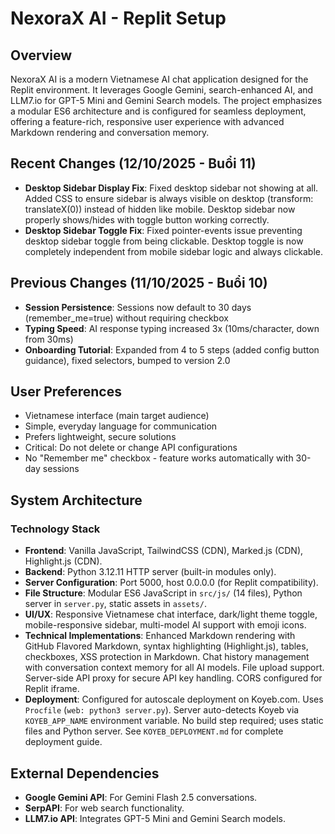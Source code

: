 # NexoraX AI - Replit Setup

## Overview
NexoraX AI is a modern Vietnamese AI chat application designed for the Replit environment. It leverages Google Gemini, search-enhanced AI, and LLM7.io for GPT-5 Mini and Gemini Search models. The project emphasizes a modular ES6 architecture and is configured for seamless deployment, offering a feature-rich, responsive user experience with advanced Markdown rendering and conversation memory.

## Recent Changes (12/10/2025 - Buổi 11)
- **Desktop Sidebar Display Fix**: Fixed desktop sidebar not showing at all. Added CSS to ensure sidebar is always visible on desktop (transform: translateX(0)) instead of hidden like mobile. Desktop sidebar now properly shows/hides with toggle button working correctly.
- **Desktop Sidebar Toggle Fix**: Fixed pointer-events issue preventing desktop sidebar toggle from being clickable. Desktop toggle is now completely independent from mobile sidebar logic and always clickable.

## Previous Changes (11/10/2025 - Buổi 10)
- **Session Persistence**: Sessions now default to 30 days (remember_me=true) without requiring checkbox
- **Typing Speed**: AI response typing increased 3x (10ms/character, down from 30ms)
- **Onboarding Tutorial**: Expanded from 4 to 5 steps (added config button guidance), fixed selectors, bumped to version 2.0

## User Preferences
- Vietnamese interface (main target audience)
- Simple, everyday language for communication
- Prefers lightweight, secure solutions
- Critical: Do not delete or change API configurations
- No "Remember me" checkbox - feature works automatically with 30-day sessions

## System Architecture

### Technology Stack
- **Frontend**: Vanilla JavaScript, TailwindCSS (CDN), Marked.js (CDN), Highlight.js (CDN).
- **Backend**: Python 3.12.11 HTTP server (built-in modules only).
- **Server Configuration**: Port 5000, host 0.0.0.0 (for Replit compatibility).
- **File Structure**: Modular ES6 JavaScript in `src/js/` (14 files), Python server in `server.py`, static assets in `assets/`.
- **UI/UX**: Responsive Vietnamese chat interface, dark/light theme toggle, mobile-responsive sidebar, multi-model AI support with emoji icons.
- **Technical Implementations**: Enhanced Markdown rendering with GitHub Flavored Markdown, syntax highlighting (Highlight.js), tables, checkboxes, XSS protection in Markdown. Chat history management with conversation context memory for all AI models. File upload support. Server-side API proxy for secure API key handling. CORS configured for Replit iframe.
- **Deployment**: Configured for autoscale deployment on Koyeb.com. Uses `Procfile` (`web: python3 server.py`). Server auto-detects Koyeb via `KOYEB_APP_NAME` environment variable. No build step required; uses static files and Python server. See `KOYEB_DEPLOYMENT.md` for complete deployment guide.

## External Dependencies
- **Google Gemini API**: For Gemini Flash 2.5 conversations.
- **SerpAPI**: For web search functionality.
- **LLM7.io API**: Integrates GPT-5 Mini and Gemini Search models.